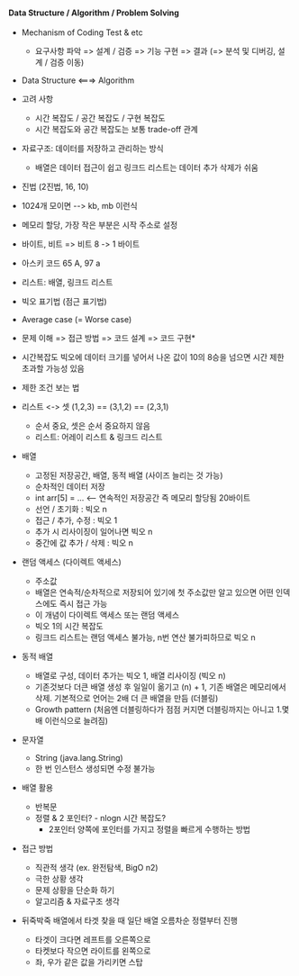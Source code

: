 #### Data Structure / Algorithm / Problem Solving

- Mechanism of Coding Test & etc
    - 요구사항 파악 => 설계 / 검증 => 기능 구현 => 결과 (=> 분석 및 디버깅, 설계 / 검증 이동)

- Data Structure <===> Algorithm
- 고려 사항
    - 시간 복잡도 / 공간 복잡도 / 구현 복잡도
    - 시간 복잡도와 공간 복잡도는 보통 trade-off 관계
- 자료구조: 데이터를 저장하고 관리하는 방식
    - 배열은 데이터 접근이 쉽고 링크드 리스트는 데이터 추가 삭제가 쉬움
- 진법 (2진법, 16, 10)
- 1024개 모이면 --> kb, mb 이런식
- 메모리 할당, 가장 작은 부분은 시작 주소로 설정
- 바이트, 비트 => 비트 8 -> 1 바이트
- 아스키 코드 65 A, 97 a
- 리스트: 배열, 링크드 리스트
- 빅오 표기법 (점근 표기법)
- Average case (= Worse case)
- 문제 이해 => 접근 방법 => 코드 설계 => 코드 구현*
- 시간복잡도 빅오에 데이터 크기를 넣어서 나온 값이 10의 8승을 넘으면 시간 제한 초과할 가능성 있음
- 제한 조건 보는 법
- 리스트 <-> 셋 (1,2,3) == (3,1,2) == (2,3,1)
    - 순서 중요, 셋은 순서 중요하지 않음
    - 리스트: 어레이 리스트 & 링크드 리스트
- 배열
    - 고정된 저장공간, 배열, 동적 배열 (사이즈 늘리는 것 가능)
    - 순차적인 데이터 저장
    - int arr[5] = ... <-- 연속적인 저장공간 즉 메모리 할당됨 20바이트
    - 선언 / 초기화 : 빅오 n
    - 접근 / 추가, 수정 : 빅오 1
    - 추가 시 리사이징이 일어나면 빅오 n
    - 중간에 값 추가 / 삭제 : 빅오 n
- 랜덤 액세스 (다이렉트 액세스)
    - 주소값
    - 배열은 연속적/순차적으로 저장되어 있기에 첫 주소값만 알고 있으면 어떤 인덱스에도 즉시 접근 가능
    - 이 개념이 다이렉트 액세스 또는 랜덤 액세스
    - 빅오 1의 시간 복잡도
    - 링크드 리스트는 랜덤 액세스 불가능, n번 연산 불가피하므로 빅오 n
- 동적 배열
    - 배열로 구성, 데이터 추가는 빅오 1, 배열 리사이징 (빅오 n)
    - 기존것보다 더큰 배열 생성 후 일일이 옮기고 (n) + 1, 기존 배열은 메모리에서 삭제. 기본적으로 언어는 2배 더 큰 배열을 만듬 (더블링)
    - Growth pattern (처음엔 더블링하다가 점점 커지면 더블링까지는 아니고 1.몇배 이런식으로 늘려짐)
- 문자열
    - String (java.lang.String)
    - 한 번 인스턴스 생성되면 수정 불가능
- 배열 활용
    - 반복문
    - 정렬 & 2 포인터? - nlogn 시간 복잡도?
        - 2포인터 양쪽에 포인터를 가지고 정렬을 빠르게 수행하는 방법
- 접근 방법
    - 직관적 생각 (ex. 완전탐색, BigO n2)
    - 극한 상황 생각
    - 문제 상황을 단순화 하기
    - 알고리즘 & 자료구조 생각
- 뒤죽박죽 배열에서 타겟 찾을 때 일단 배열 오름차순 정렬부터 진행
    - 타겟이 크다면 레프트를 오른쪽으로
    - 타켓보다 작으면 라이트를 왼쪽으로
    - 좌, 우가 같은 값을 가리키면 스탑